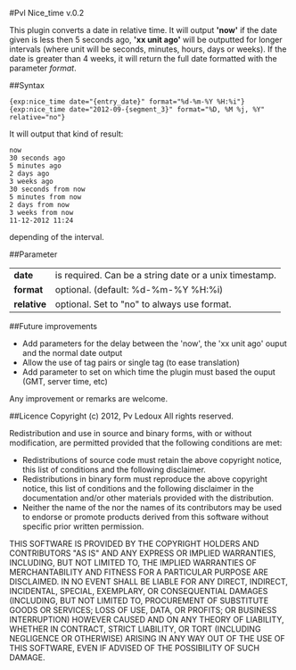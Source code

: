 #Pvl Nice_time v.0.2

This plugin converts a date in relative time.
It will output **'now'** if the date given is less then 5 seconds ago, **'xx unit ago'** will be outputted for longer intervals (where unit will be seconds, minutes, hours, days or weeks). If the date is greater than 4 weeks, it will return the full date formatted with the parameter _format_.

##Syntax

    {exp:nice_time date="{entry_date}" format="%d-%m-%Y %H:%i"}
    {exp:nice_time date="2012-09-{segment_3}" format="%D, %M %j, %Y" relative="no"}

It will output that kind of result:

    now
    30 seconds ago
    5 minutes ago
    2 days ago
    3 weeks ago
    30 seconds from now
    5 minutes from now
    2 days from now
    3 weeks from now
    11-12-2012 11:24

depending of the interval.

##Parameter

<table>
<tr>
	<td><b>date</b></td>
	<td>is required. Can be a string date or a unix timestamp.</td>
</tr>
<tr>
	<td><b>format</b></td>
	<td>optional. (default: %d-%m-%Y %H:%i)</td>
</tr>
<tr>
	<td><b>relative</b></td>
	<td>optional. Set to "no" to always use format.</td>
</tr>
</table>

##Future improvements

* Add parameters for the delay between the 'now', the 'xx unit ago' ouput and the normal date output
* Allow the use of tag pairs or single tag (to ease translation)
* Add parameter to set on which time the plugin must based the ouput (GMT, server time, etc)

Any improvement or remarks are welcome.



##Licence
Copyright (c) 2012, Pv Ledoux All rights reserved.

Redistribution and use in source and binary forms, with or without modification, are permitted provided that the following conditions are met:

* Redistributions of source code must retain the above copyright notice, this list of conditions and the following disclaimer.
* Redistributions in binary form must reproduce the above copyright notice, this list of conditions and the following disclaimer in the documentation and/or other materials provided with the distribution.
* Neither the name of the <organization> nor the names of its contributors may be used to endorse or promote products derived from this software without specific prior written permission.

THIS SOFTWARE IS PROVIDED BY THE COPYRIGHT HOLDERS AND CONTRIBUTORS "AS IS" AND ANY EXPRESS OR IMPLIED WARRANTIES, INCLUDING, BUT NOT LIMITED TO, THE IMPLIED WARRANTIES OF MERCHANTABILITY AND FITNESS FOR A PARTICULAR PURPOSE ARE DISCLAIMED. IN NO EVENT SHALL <COPYRIGHT HOLDER> BE LIABLE FOR ANY DIRECT, INDIRECT, INCIDENTAL, SPECIAL, EXEMPLARY, OR CONSEQUENTIAL DAMAGES (INCLUDING, BUT NOT LIMITED TO, PROCUREMENT OF SUBSTITUTE GOODS OR SERVICES; LOSS OF USE, DATA, OR PROFITS; OR BUSINESS INTERRUPTION) HOWEVER CAUSED AND ON ANY THEORY OF LIABILITY, WHETHER IN CONTRACT, STRICT LIABILITY, OR TORT (INCLUDING NEGLIGENCE OR OTHERWISE) ARISING IN ANY WAY OUT OF THE USE OF THIS SOFTWARE, EVEN IF ADVISED OF THE POSSIBILITY OF SUCH DAMAGE.